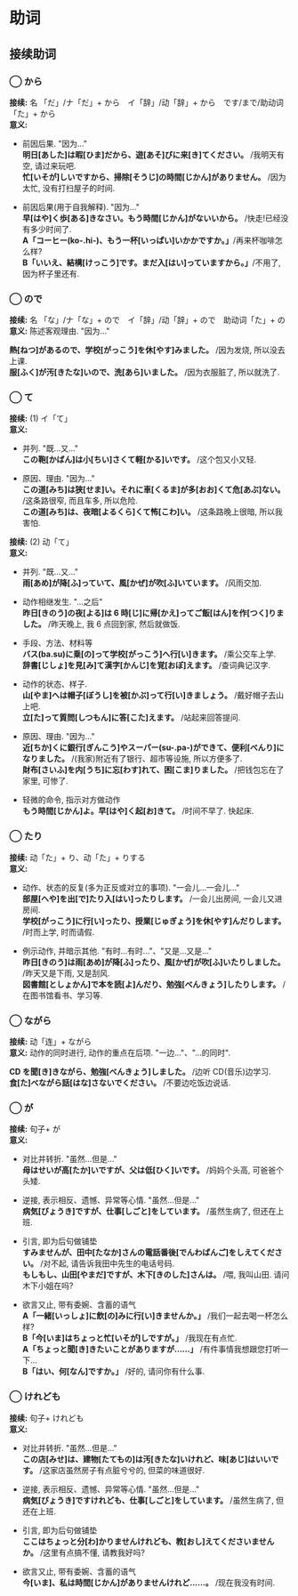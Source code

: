 # 助词

## 接续助词

### ◯ から

​**接续:** 名 「だ」/ナ「だ」+ から　イ「辞」/动「辞」+ から　です/まで/助动词「た」+ から  
​**意义:**

- 前因后果. "因为..."  
  **明日[あした]は暇[ひま]だから、遊[あそ]びに来[き]てください。** /我明天有空, 请过来玩吧.  
  **忙[いそが]しいですから、掃除[そうじ]の時間[じかん]がありません。** /因为太忙, 没有打扫屋子的时间.

- 前因后果(用于自我解释). "因为..."  
  **早[はや]く歩[ある]きなさい。もう時間[じかん]がないいから。** /快走!已经没有多少时间了.  
  **A「コーヒー(ko-.hi-)、もう一杯[いっぱい]いかかですか。」**/再来杯咖啡怎么样?  
  **B「いいえ、結構[けっこう]です。まだ入[はい]っていますから。」**/不用了, 因为杯子里还有.

<!--more-->

### ◯ ので

​**接续:** 名 「な」/ナ「な」+ ので　イ「辞」/动「辞」+ ので　助动词「た」+ の  
**意义:** 陈述客观理由. "因为..."

​**熱[ねつ]があるので、学校[がっこう]を休[やす]みました。** /因为发烧, 所以没去上课.  
**服[ふく]が汚[きたな]いので、洗[あら]いました。** /因为衣服脏了, 所以就洗了.

### ◯ て

​**接续:** (1) イ「て」  
**意义:**

- 并列. "既...又..."  
  **この鞄[かばん]は小[ちい]さくて軽[かる]いです。** /这个包又小又轻.

- 原因、理由. "因为..."  
  **この道[みち]は狭[せま]い。それに車[くるま]が多[おお]くて危[あぶ]ない。** /这条路很窄, 而且车多, 所以危险.  
  **この道[みち]は、夜暗[よるくら]くて怖[こわ]い。** /这条路晚上很暗, 所以我害怕.

​**接续:** (2) 动「て」  
​**意义:**

- 并列. "既...又..."  
  **雨[あめ]が降[ふ]っていて、風[かぜ]が吹[ふ]いています。** /风雨交加.

- 动作相继发生. "...之后"  
  **昨日[きのう]の夜[よる]は 6 時[じ]に帰[かえ]ってご飯[はん]を作[つく]りました。** /昨天晚上, 我 6 点回到家, 然后就做饭.

- 手段、方法、材料等  
  **バス(ba.su)に乗[の]って学校[がっこう]へ行[い]きます。** /乘公交车上学.  
  **辞書[じしょ]を見[み]て漢字[かんじ]を覚[おぼ]えます。** /查词典记汉字.

- 动作的状态、样子.  
  **山[やま]へは帽子[ぼうし]を被[かぶ]って行[い]きましょう。** /戴好帽子去山上吧.  
  **立[た]って質問[しつもん]に答[こた]えます。** /站起来回答提问.

- 原因、理由. "因为..."  
  **近[ちか]くに銀行[ぎんこう]やスーパー(su-.pa-)ができて、便利[べんり]になりました。** /(我家)附近有了银行、超市等设施, 所以方便多了.  
  **財布[さいふ]を内[うち]に忘[わす]れて、困[こま]りました。** /把钱包忘在了家里, 可惨了.

- 轻微的命令, 指示对方做动作  
  **もう時間[じかん]よ。早[はや]く起[お]きて。** /时间不早了. 快起床.

### ◯ たり

​**接续:** 动「た」+ り、动「た」+ りする  
​**意义:**

- 动作、状态的反复(多为正反或对立的事项). "一会儿...一会儿..."  
  **部屋[へや]を出[で]たり入[はい]ったりします。** /一会儿出房间, 一会儿又进房间.  
  **学校[がっこう]に行[い]ったり、授業[じゅぎょう]を休[やす]んだりします。** /时而上学, 时而请假.

- 例示动作, 并暗示其他. "有时...有时..."、"又是...又是..."  
  **昨日[きのう]は雨[あめ]が降[ふ]ったり、風[かぜ]が吹[ふ]いたりしました。** /昨天又是下雨, 又是刮风.  
  **図書館[としょかん]で本を読[よ]んだり、勉強[べんきょう]したりします。** /在图书馆看书、学习等.

### ◯ ながら

​**接续:** 动「连」+ ながら  
**意义:** 动作的同时进行, 动作的重点在后项. "一边..."、"...的同时".

​**CD を聞[き]きながら、勉強[べんきょう]しました。** /边听 CD(音乐)边学习.  
**食[た]べながら話[はな]さないでください。** /不要边吃饭边说话.

### ◯ が

​**接续:** 句子+ が  
**意义:**

- 对比并转折. "虽然...但是..."  
  **母はせいが高[たか]いですが、父は低[ひく]いです。** /妈妈个头高, 可爸爸个头矮.

- 逆接, 表示相反、遗憾、异常等心情. "虽然...但是..."  
  **病気[びょうき]ですが、仕事[しごと]をしています。** /虽然生病了, 但还在上班.

- 引言, 即为后句做铺垫  
  **すみませんが、田中[たなか]さんの電話番後[でんわばんご]をしえてください。** /对不起, 请告诉我田中先生的电话号码.  
  **もしもし、山田[やまだ]ですが、木下[きのした]さんは。** /喂, 我叫山田. 请问木下小姐在吗?

- 欲言又止, 带有委婉、含蓄的语气  
  **A「一緒[いっしょ]に飲[の]みに行[い]きませんか。」** /我们一起去喝一杯怎么样?  
  **B「今[いま]はちょっと忙[いそが]しですが。」** /我现在有点忙.  
  **A「ちょっと聞[き]きたいことがありますが...…」** /有件事情我想跟您打听一下...  
  **B「はい、何[なん]ですか。」** /好的, 请问你有什么事.

### ◯ けれども

​**接续:** 句子+ けれども  
**意义:**

- 对比并转折. "虽然...但是..."  
  **この店[みせ]は、建物[たてもの]は汚[きたな]いけれど、味[あじ]はいいです。** /这家店虽然房子有点脏兮兮的, 但菜的味道很好.

- 逆接, 表示相反、遗憾、异常等心情. "虽然...但是..."  
  **病気[びょうき]ですけれども、仕事[しごと]をしています。** /虽然生病了, 但还在上班.

- 引言, 即为后句做铺垫  
  **ここはちょっと分[わ]かりませんけれども、教[おし]えてくださいませんか。** /这里有点搞不懂, 请教我好吗?

- 欲言又止, 带有委婉、含蓄的语气  
  **今[いま]、私は時間[じかん]がありませんけれど......。** /现在我没有时间.
